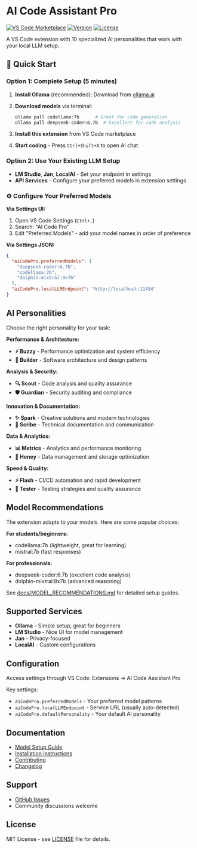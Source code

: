 # AI Code Assistant Pro

[![VS Code Marketplace](https://img.shields.io/badge/VS%20Code-Marketplace-blue?logo=visual-studio-code)](https://marketplace.visualstudio.com/items?itemName=hoiltd-com.ai-code-assistant-pro)
[![Version](https://img.shields.io/badge/version-1.1.2-green)](https://marketplace.visualstudio.com/items?itemName=hoiltd-com.ai-code-assistant-pro)
[![License](https://img.shields.io/badge/license-MIT-blue)](LICENSE)

A VS Code extension with 10 specialized AI personalities that work with your local LLM setup.

## 🚀 Quick Start

### Option 1: Complete Setup (5 minutes)

1. **Install Ollama** (recommended): Download from [ollama.ai](https://ollama.ai)
2. **Download models** via terminal:

   ```bash
   ollama pull codellama:7b      # Great for code generation
   ollama pull deepseek-coder:6.7b  # Excellent for code analysis
   ```

3. **Install this extension** from VS Code marketplace
4. **Start coding** - Press `Ctrl+Shift+A` to open AI chat

### Option 2: Use Your Existing LLM Setup

- **LM Studio**, **Jan**, **LocalAI** - Set your endpoint in settings
- **API Services** - Configure your preferred models in extension settings

### ⚙️ Configure Your Preferred Models

**Via Settings UI:**

1. Open VS Code Settings (`Ctrl+,`)
2. Search: "AI Code Pro"
3. Edit "Preferred Models" - add your model names in order of preference

**Via Settings JSON:**

```json
{
  "aiCodePro.preferredModels": [
    "deepseek-coder:6.7b",
    "codellama:7b",
    "dolphin-mixtral:8x7b"
  ],
  "aiCodePro.localLLMEndpoint": "http://localhost:11434"
}
```

## AI Personalities

Choose the right personality for your task:

**Performance & Architecture:**

- **⚡ Buzzy** - Performance optimization and system efficiency
- **🔨 Builder** - Software architecture and design patterns

**Analysis & Security:**

- **🔍 Scout** - Code analysis and quality assurance
- **🛡️ Guardian** - Security auditing and compliance

**Innovation & Documentation:**

- **✨ Spark** - Creative solutions and modern technologies
- **📝 Scribe** - Technical documentation and communication

**Data & Analytics:**

- **📊 Metrics** - Analytics and performance monitoring  
- **🍯 Honey** - Data management and storage optimization

**Speed & Quality:**

- **⚡ Flash** - CI/CD automation and rapid development
- **🧪 Tester** - Testing strategies and quality assurance

## Model Recommendations

The extension adapts to your models. Here are some popular choices:

**For students/beginners:**

- codellama:7b (lightweight, great for learning)
- mistral:7b (fast responses)

**For professionals:**

- deepseek-coder:6.7b (excellent code analysis)
- dolphin-mixtral:8x7b (advanced reasoning)

See [docs/MODEL_RECOMMENDATIONS.md](docs/MODEL_RECOMMENDATIONS.md) for detailed setup guides.

## Supported Services

- **Ollama** - Simple setup, great for beginners
- **LM Studio** - Nice UI for model management
- **Jan** - Privacy-focused
- **LocalAI** - Custom configurations

## Configuration

Access settings through VS Code: Extensions → AI Code Assistant Pro

Key settings:

- `aiCodePro.preferredModels` - Your preferred model patterns
- `aiCodePro.localLLMEndpoint` - Service URL (usually auto-detected)
- `aiCodePro.defaultPersonality` - Your default AI personality

## Documentation

- [Model Setup Guide](docs/MODEL_RECOMMENDATIONS.md)
- [Installation Instructions](docs/installation.md)
- [Contributing](CONTRIBUTING.md)
- [Changelog](CHANGELOG.md)

## Support

- [GitHub Issues](https://github.com/HOME-OFFICE-IMPROVEMENTS-LTD/ai-code-assistant-pro/issues)
- Community discussions welcome

## License

MIT License - see [LICENSE](LICENSE) file for details.
